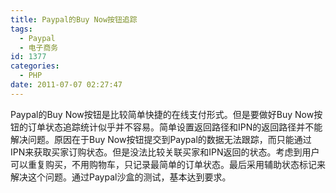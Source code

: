 ```yaml
---
title: Paypal的Buy Now按钮追踪
tags:
  - Paypal
  - 电子商务
id: 1377
categories:
  - PHP
date: 2011-07-07 02:27:47
---
```


Paypal的Buy Now按钮是比较简单快捷的在线支付形式。但是要做好Buy Now按钮的订单状态追踪统计似乎并不容易。简单设置返回路径和IPN的返回路径并不能解决问题。原因在于Buy Now按钮提交到Paypal的数据无法跟踪，而只能通过IPN来获取买家订购状态。但是没法比较关联买家和IPN返回的状态。考虑到用户可以重复购买，不用购物车，只记录最简单的订单状态。最后采用辅助状态标记来解决这个问题。通过Paypal沙盒的测试，基本达到要求。